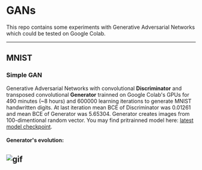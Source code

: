 # GANs
This repo contains some experiments with Generative Adversarial Networks which could be tested on Google Colab.

---
## MNIST
### Simple GAN
Generative Adversarial Networks with convolutional **Discriminator** and transposed convolutional **Generator** trainned on Google Colab's GPUs for 490 minutes (~8 hours) and 600000 learning iterations to generate MNIST handwritten digits. At last iteration mean BCE of Discriminator was 0.01261 and mean BCE of Generator was 5.65304.
Generator creates images from 100-dimentional random vector.
You may find pritrainned model here: [latest model checkpoint](https://drive.google.com/file/d/1dwFPifERZixZCgk1pe5aMMoraLXtrQMW/view?usp=sharing).

#### Generator's evolution:
![gif](https://media.giphy.com/media/VEMTqeXAKdkKtkSn4A/giphy.gif)
---

